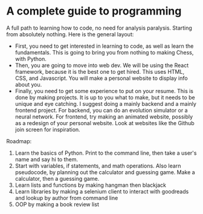 # A complete guide to programming
A full path to learning how to code, no need for analysis paralysis. Starting from absolutely nothing.
Here is the general layout:
- First, you need to get interested in learning to code, as well as learn the fundamentals. This is going to bring you from nothing to making Chess, with Python.
- Then, you are going to move into web dev. We will be using the React framework, because it is the best one to get hired. This uses HTML, CSS, and Javascript. You will make a personal website to display info about you.
- Finally, you need to get some experience to put on your resume. This is done by making projects. It is up to you what to make, but it needs to be unique and eye catching. I suggest doing a mainly backend and a mainly frontend project. For backend, you can do an evolution simulator or a neural network. For frontend, try making an animated website, possibly as a redesign of your personal website. Look at websites like the Github join screen for inspiration.


Roadmap:
1. Learn the basics of Python. Print to the command line, then take a user's name and say hi to them.
2. Start with variables, if statements, and math operations. Also learn pseudocode, by planning out the calculator and guessing game. Make a calculator, then a guessing game.
3. Learn lists and functions by making hangman then blackjack
5. Learn libraries by making a selenium client to interact with goodreads and lookup by author from command line
6. OOP by making a book review list
